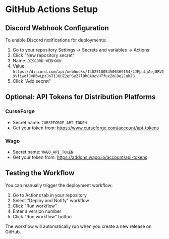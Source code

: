 # GitHub Actions Setup

## Discord Webhook Configuration

To enable Discord notifications for deployments:

1. Go to your repository Settings → Secrets and variables → Actions
2. Click "New repository secret"
3. Name: `DISCORD_WEBHOOK`
4. Value: `https://discord.com/api/webhooks/1402510054506369154/4JFpuLjAej8RVI9VfiwdfJvR6wLptJsTiJ0UZ2ePGyZ7lDh0AOcVHTfuxZoC0e2JukJ8`
5. Click "Add secret"

## Optional: API Tokens for Distribution Platforms

### CurseForge
- Secret name: `CURSEFORGE_API_TOKEN`
- Get your token from: https://www.curseforge.com/account/api-tokens

### Wago
- Secret name: `WAGO_API_TOKEN`
- Get your token from: https://addons.wago.io/account/api-tokens

## Testing the Workflow

You can manually trigger the deployment workflow:
1. Go to Actions tab in your repository
2. Select "Deploy and Notify" workflow
3. Click "Run workflow"
4. Enter a version number
5. Click "Run workflow" button

The workflow will automatically run when you create a new release on GitHub.